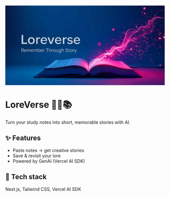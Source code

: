![](./media/loreverse-banner.png)

# LoreVerse 🧙‍♂️📚

Turn your study notes into short, memorable stories with AI.

## ✨ Features

- Paste notes → get creative stories
- Save & revisit your lore
- Powered by GenAI (Vercel AI SDK)

## 🚀 Tech stack

Next.js, Tailwind CSS, Vercel AI SDK
